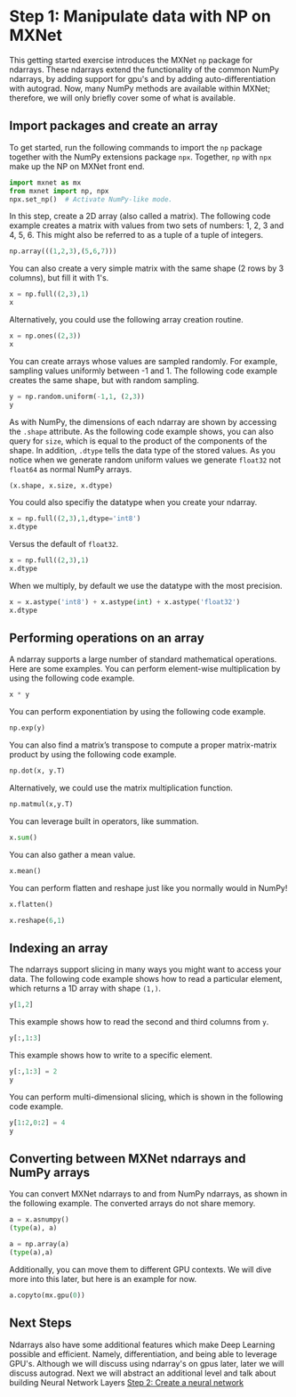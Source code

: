 <!--- Licensed to the Apache Software Foundation (ASF) under one -->
<!--- or more contributor license agreements.  See the NOTICE file -->
<!--- distributed with this work for additional information -->
<!--- regarding copyright ownership.  The ASF licenses this file -->
<!--- to you under the Apache License, Version 2.0 (the -->
<!--- "License"); you may not use this file except in compliance -->
<!--- with the License.  You may obtain a copy of the License at -->

<!---   http://www.apache.org/licenses/LICENSE-2.0 -->

<!--- Unless required by applicable law or agreed to in writing, -->
<!--- software distributed under the License is distributed on an -->
<!--- "AS IS" BASIS, WITHOUT WARRANTIES OR CONDITIONS OF ANY -->
<!--- KIND, either express or implied.  See the License for the -->
<!--- specific language governing permissions and limitations -->
<!--- under the License. -->

# Step 1: Manipulate data with NP on MXNet

This getting started exercise introduces the MXNet `np` package for ndarrays.
These ndarrays extend the functionality of the common NumPy ndarrays, by adding
support for gpu's and by adding auto-differentiation with autograd. Now, many
NumPy methods are available within MXNet; therefore, we will only briefly cover
some of what is available.

## Import packages and create an array
To get started, run the following commands to import the `np` package together
with the NumPy extensions package `npx`. Together, `np` with `npx` make up the
NP on MXNet front end.

```python
import mxnet as mx
from mxnet import np, npx
npx.set_np()  # Activate NumPy-like mode.
```

In this step, create a 2D array (also called a matrix). The following code
example creates a matrix with values from two sets of numbers: 1, 2, 3 and 4, 5,
6. This might also be referred to as a tuple of a tuple of integers.

```python
np.array(((1,2,3),(5,6,7)))
```

You can also create a very simple matrix with the same shape (2 rows by 3
columns), but fill it with 1's.

```python
x = np.full((2,3),1) 
x
```

Alternatively, you could use the following array creation routine.

```python
x = np.ones((2,3)) 
x
```

You can create arrays whose values are sampled randomly. For example, sampling
values uniformly between -1 and 1. The following code example creates the same
shape, but with random sampling.

```python
y = np.random.uniform(-1,1, (2,3))
y
```

As with NumPy, the dimensions of each ndarray are shown by accessing the
`.shape` attribute. As the following code example shows, you can also query for
`size`, which is equal to the product of the components of the shape. In
addition, `.dtype` tells the data type of the stored values. As you notice when
we generate random uniform values we generate `float32` not `float64` as normal
NumPy arrays.

```python
(x.shape, x.size, x.dtype)
```

You could also specifiy the datatype when you create your ndarray.

```python
x = np.full((2,3),1,dtype='int8') 
x.dtype
```

Versus the default of `float32`.

```python
x = np.full((2,3),1) 
x.dtype
```

When we multiply, by default we use the datatype with the most precision.

```python
x = x.astype('int8') + x.astype(int) + x.astype('float32')
x.dtype
```

## Performing operations on an array

A ndarray supports a large number of standard mathematical operations. Here are
some examples. You can perform element-wise multiplication by using the
following code example.

```python
x * y
```

You can perform exponentiation by using the following code example.

```python
np.exp(y)
```

You can also find a matrix’s transpose to compute a proper matrix-matrix product
by using the following code example.

```python
np.dot(x, y.T)
```

Alternatively, we could use the matrix multiplication function.

```python
np.matmul(x,y.T)
```

You can leverage built in operators, like summation.

```python
x.sum()
```

You can also gather a mean value.

```python
x.mean()
```

You can perform flatten and reshape just like you normally would in NumPy!

```python
x.flatten()
```

```python
x.reshape(6,1)
```

## Indexing an array

The ndarrays support slicing in many ways you might want to access your data.
The following code example shows how to read a particular element, which returns
a 1D array with shape `(1,)`.

```python
y[1,2]
```

This example shows how to read the second and third columns from `y`.

```python
y[:,1:3]
```

This example shows how to write to a specific element.

```python
y[:,1:3] = 2
y
```

You can perform multi-dimensional slicing, which is shown in the following code
example.

```python
y[1:2,0:2] = 4
y
```

## Converting between MXNet ndarrays and NumPy arrays

You can convert MXNet ndarrays to and from NumPy ndarrays, as shown in the
following example. The converted arrays do not share memory.

```python
a = x.asnumpy()
(type(a), a)
```

```python
a = np.array(a)
(type(a),a)
```

Additionally, you can move them to different GPU contexts. We will dive more
into this later, but here is an example for now.

```python
a.copyto(mx.gpu(0))
```

## Next Steps

Ndarrays also have some additional features which make Deep Learning possible
and efficient. Namely, differentiation, and being able to leverage GPU's.
Although we will discuss using ndarray's on gpus later, later we will discuss
autograd. Next we will abstract an additional level and talk about building
Neural Network Layers [Step 2: Create a neural network](2-nn.md)
